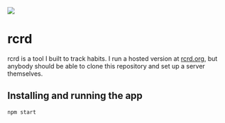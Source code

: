 <a href="https://travis-ci.org/jeffcarp/rcrd/"><img src="https://travis-ci.org/jeffcarp/rcrd.png?branch=iojs" /></a>

# rcrd

rcrd is a tool I built to track habits. I run a hosted version at [rcrd.org](https://www.rcrd.org/), but anybody should be able to clone this repository and set up a server themselves.

## Installing and running the app

```bash
npm start
```
